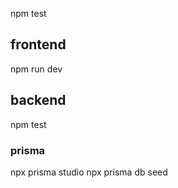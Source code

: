 npm test
## frontend
npm run dev

## backend
npm test
### prisma
npx prisma studio
npx prisma db seed


